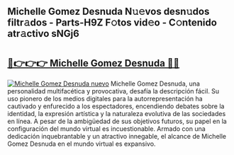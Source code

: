 ## Michelle Gomez Desnuda N𝚞𝚎vos desn𝚞dos filtr𝚊dos - Parts-H9Z F𝚘tos vid𝚎o - C𝚘ntenido atr𝚊ctivo sNGj6

# <h2><a href="http://mb1jw1.tromn.icu/?c=Michelle+Gomez+Desnuda">🔗👉👉👉 Michelle Gomez Desnuda 🔗🔗</a></h2>

[![Michelle Gomez Desnuda nuevo](https://i.imgur.com/pEAQMta.gif)](http://mb1jw1.tromn.icu/?c=Michelle+Gomez+Desnuda)
Michelle Gomez Desnuda, una personalidad multifacética y provocativa, desafía la descripción fácil. Su uso pionero de los medios digitales para la autorrepresentación ha cautivado y enfurecido a los espectadores, encendiendo debates sobre la identidad, la expresión artística y la naturaleza evolutiva de las sociedades en línea. A pesar de la ambigüedad de sus objetivos futuros, su papel en la configuración del mundo virtual es incuestionable. Armado con una dedicación inquebrantable y un atractivo innegable, el alcance de Michelle Gomez Desnuda en el mundo virtual es expansivo.
